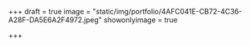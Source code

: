 +++
draft = true
image = "static/img/portfolio/4AFC041E-CB72-4C36-A28F-DA5E6A2F4972.jpeg"
showonlyimage = true

+++
